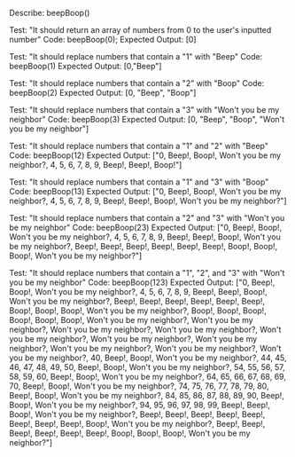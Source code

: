 Describe: beepBoop()

Test: "It should return an array of numbers from 0 to the user's inputted number"
Code: beepBoop(0);
Expected Output: [0]

Test: "It should replace numbers that contain a "1" with "Beep"
Code: beepBoop(1)
Expected Output: [0,"Beep"]

Test: "It should replace numbers that contain a "2" with "Boop"
Code: beepBoop(2)
Expected Output: [0, "Beep", "Boop"]

Test: "It should replace numbers that contain a "3" with "Won't you be my neighbor"
Code: beepBoop(3)
Expected Output: [0, "Beep", "Boop", "Won't you be my neighbor"]

Test: "It should replace numbers that contain a "1" and "2" with "Beep"
Code: beepBoop(12)
Expected Output: ["0, Beep!, Boop!, Won't you be my neighbor?, 4, 5, 6, 7, 8, 9, Beep!, Beep!, Boop!"]

Test: "It should replace numbers that contain a "1" and "3" with "Boop"
Code: beepBoop(13)
Expected Output: ["0, Beep!, Boop!, Won't you be my neighbor?, 4, 5, 6, 7, 8, 9, Beep!, Beep!, Boop!, Won't you be my neighbor?"]

Test: "It should replace numbers that contain a "2" and "3" with "Won't you be my neighbor"
Code: beepBoop(23)
Expected Output: ["0, Beep!, Boop!, Won't you be my neighbor?, 4, 5, 6, 7, 8, 9, Beep!, Beep!, Boop!, Won't you be my neighbor?, Beep!, Beep!, Beep!, Beep!, Beep!, Beep!, Boop!, Boop!, Boop!, Won't you be my neighbor?"]

Test: "It should replace numbers that contain a "1", "2", and "3" with "Won't you be my neighbor"
Code: beepBoop(123)
Expected Output: ["0, Beep!, Boop!, Won't you be my neighbor?, 4, 5, 6, 7, 8, 9, Beep!, Beep!, Boop!, Won't you be my neighbor?, Beep!, Beep!, Beep!, Beep!, Beep!, Beep!, Boop!, Boop!, Boop!, Won't you be my neighbor?, Boop!, Boop!, Boop!, Boop!, Boop!, Boop!, Won't you be my neighbor?, Won't you be my neighbor?, Won't you be my neighbor?, Won't you be my neighbor?, Won't you be my neighbor?, Won't you be my neighbor?, Won't you be my neighbor?, Won't you be my neighbor?, Won't you be my neighbor?, Won't you be my neighbor?, 40, Beep!, Boop!, Won't you be my neighbor?, 44, 45, 46, 47, 48, 49, 50, Beep!, Boop!, Won't you be my neighbor?, 54, 55, 56, 57, 58, 59, 60, Beep!, Boop!, Won't you be my neighbor?, 64, 65, 66, 67, 68, 69, 70, Beep!, Boop!, Won't you be my neighbor?, 74, 75, 76, 77, 78, 79, 80, Beep!, Boop!, Won't you be my neighbor?, 84, 85, 86, 87, 88, 89, 90, Beep!, Boop!, Won't you be my neighbor?, 94, 95, 96, 97, 98, 99, Beep!, Beep!, Boop!, Won't you be my neighbor?, Beep!, Beep!, Beep!, Beep!, Beep!, Beep!, Beep!, Beep!, Boop!, Won't you be my neighbor?, Beep!, Beep!, Beep!, Beep!, Beep!, Beep!, Boop!, Boop!, Boop!, Won't you be my neighbor?"]